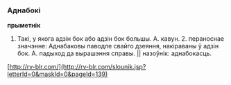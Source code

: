 ### Аднабокі
**прыметнік**

1. Такі, у якога адзін бок або адзін бок большы. А. кавун. 2. пераноснае значэнне: Аднабаковы паводле свайго дзеяння, накіраваны ў адзін бок. А. падыход да вырашэння справы. || назоўнік: аднабокасць.

<a rel="author">[http://rv-blr.com/](http://rv-blr.com/slounik.jsp?letterId=0&maskId=0&pageId=139)</a>
